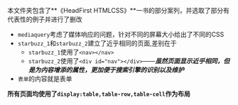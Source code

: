 本文件夹包含了**《HeadFirst HTMLCSS》**一书的部分案列，并选取了部分有代表性的例子并进行了删改

- `mediaquery`考虑了媒体响应的问题，针对不同的屏幕大小给出了不同的CSS
- `starbuzz_1`和`starbuzz_2`建立了近乎相同的页面,差别在于
	+ `starbuzz_1`使用了`<nav></nav>`
	+ `starbuzz_2`使用了`<div id="nav"></div>`——***虽然页面显示近乎相同，但是为内容增添的属性，更加便于搜索引擎的识别以及维护***
- `表单`的内容就是表单

**所有页面均使用了`display:table,table-row,table-cell`作为布局**
